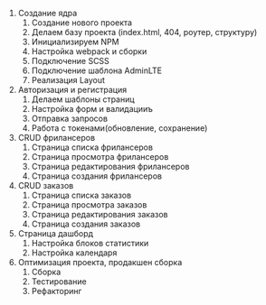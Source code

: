 1. Создание ядра 
   1. Создание нового проекта
   2. Делаем базу проекта (index.html, 404, роутер, структуру)
   3. Инициализируем NPM 
   4. Настройка webpack и сборки 
   5. Подключение SCSS 
   6. Подключение шаблона AdminLTE 
   7. Реализация Layout
2. Авторизация и регистрация
   1. Делаем шаблоны страниц
   2. Настройка форм и валидацииъ
   3. Отправка запросов
   4. Работа с токенами(обновление, сохранение)
3. CRUD фрилансеров
   1. Страница списка фрилансеров 
   2. Страница просмотра фрилансеров 
   3. Страница редактирования фрилансеров 
   4. Страница создания фрилансеров
4. CRUD заказов
   1. Страница списка заказов
   2. Страница просмотра заказов
   3. Страница редактирования заказов
   4. Страница создания заказов
5. Страница дашборд
   1. Настройка блоков статистики
   2. Настройка календаря
6. Оптимизация проекта, продакшен сборка
   1. Сборка
   2. Тестирование
   3. Рефакторинг